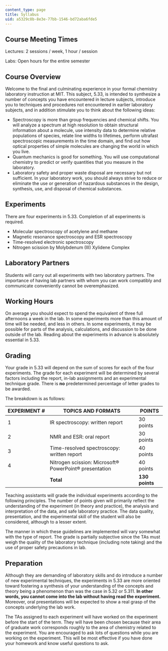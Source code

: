 ```yaml
---
content_type: page
title: Syllabus
uid: a5329c8b-8e3e-77bb-1546-bd72aba6fde5
---
```


Course Meeting Times
--------------------

Lectures: 2 sessions / week, 1 hour / session

Labs: Open hours for the entire semester

Course Overview
---------------

Welcome to the final and culminating experience in your formal chemistry laboratory instruction at MIT. This subject, 5.33, is intended to synthesize a number of concepts you have encountered in lecture subjects, introduce you to techniques and procedures not encountered in earlier laboratory subjects, and in addition stimulate you to think about the following ideas:

*   Spectroscopy is more than group frequencies and chemical shifts. You will analyze a spectrum at high resolution to obtain structural information about a molecule, use intensity data to determine relative populations of species, relate line widths to lifetimes, perform ultrafast spectroscopic measurements in the time domain, and find out how optical properties of simple molecules are changing the world in which you live.
*   Quantum mechanics is good for something. You will use computational chemistry to predict or verify quantities that you measure in the laboratory.
*   Laboratory safety and proper waste disposal are necessary but not sufficient. In your laboratory work, you should always strive to reduce or eliminate the use or generation of hazardous substances in the design, synthesis, use, and disposal of chemical substances.

Experiments
-----------

There are four experiments in 5.33. Completion of all experiments is required.

*   Molecular spectroscopy of acetylene and methane
*   Magnetic resonance spectroscopy and ESR spectroscopy
*   Time-resolved electronic spectroscopy
*   Nitrogen scission by Molybdenum (III) Xylidene Complex

Laboratory Partners
-------------------

Students will carry out all experiments with two laboratory partners. The importance of having lab partners with whom you can work compatibly and communicate conveniently cannot be overemphasized.

Working Hours
-------------

On average you should expect to spend the equivalent of three full afternoons a week in the lab. In some experiments more than this amount of time will be needed, and less in others. In some experiments, it may be possible for parts of the analysis, calculations, and discussion to be done outside of the lab. Reading about the experiments in advance is absolutely essential in 5.33.

Grading
-------

Your grade in 5.33 will depend on the sum of scores for each of the four experiments. The grade for each experiment will be determined by several factors including the report, in-lab assignments and an experimental technique grade. There is **no** predetermined percentage of letter grades to be awarded.

The breakdown is as follows:

| EXPERIMENT # | TOPICS AND FORMATS | POINTS |
| --- | --- | --- |
| 1 | IR spectroscopy: written report | 30 points |
| 2 | NMR and ESR: oral report | 30 points |
| 3 | Time-resolved spectroscopy: written report | 40 points |
| 4 | Nitrogen scission: Microsoft® PowerPoint® presentation | 40 points |
| &nbsp; | **Total** | **130 points** 

Teaching assistants will grade the individual experiments according to the following principles. The number of points given will primarily reflect the understanding of the experiment (in theory and practice), the analysis and interpretation of the data, and safe laboratory practice. The data quality, presentation, and the experimental skill of the student will also be considered, although to a lesser extent.

The manner in which these guidelines are implemented will vary somewhat with the type of report. The grade is partially subjective since the TAs must weigh the quality of the laboratory technique (including note taking) and the use of proper safety precautions in lab.

Preparation
-----------

Although they are demanding of laboratory skills and do introduce a number of new experimental techniques, the experiments in 5.33 are more oriented toward fostering a synthesis of your understanding of the concepts and theory being a phenomenon than was the case in 5.32 or 5.311. **In other words, you cannot come into the lab without having read the experiment.** Moreover, oral presentations will be expected to show a real grasp of the concepts underlying the lab work.

The TAs assigned to each experiment will have worked on the experiment before the start of the term. They will have been chosen because their area of graduate work corresponds roughly to the area of chemistry related to the experiment. You are encouraged to ask lots of questions while you are working on the experiment. This will be most effective if you have done your homework and know useful questions to ask.
